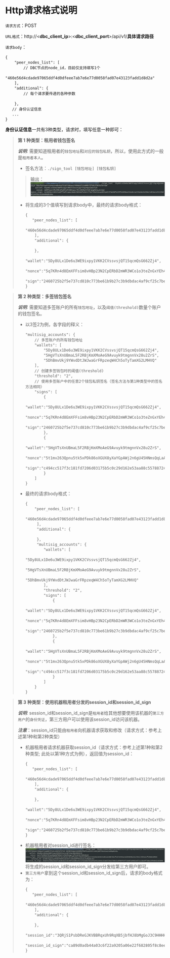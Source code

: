 # Http请求格式说明

`请求方式`：POST

`URL格式`：http://<**dbc_client_ip**>:<**dbc_client_port**>/api/v1/**具体请求路径**

`请求body`：
```
{
    "peer_nodes_list": [
        // DBC节点的node_id，目前仅支持填写1个
        "460e56d4cdade97065ddf4d0dfeee7ab7e6e77d0058fad07e43123fadd1d8d2a"
    ],
    "additional": {
        // 每个请求要传递的各种参数

    },
   // 身份认证信息
   ...
}
```
**身份认证信息**一共有3种类型，请求时，填写任意一种即可：

>**第 1 种类型：租用者钱包签名**
>
>***说明***: 需要知道租用者的`钱包地址`和`对应的钱包私钥`，所以，使用此方式的一般是`租用者本人`。
>
>- 签名方法：`./sign_tool [钱包地址] [钱包私钥]`
>
>>输出：
>>![import](./assets/wallet_sign.png)
>- 将生成的3个值填写到请求body中，最终的请求body格式：
>    ```
>    {
>       "peer_nodes_list": [
>            "460e56d4cdade97065ddf4d0dfeee7ab7e6e77d0058fad07e43123fadd1d8d2a"
>        ],
>        "additional": {
>
>        },
>        "wallet":"5Dy8ULx1De6u3WE9ixpy1VKK2CVssvsjQT15qcmQsG662Zj4",
>        "nonce":"5q7KRn4d8EmXFFsim8vHBp23N2CpERbD2mWR3WCo1o3teZnGxYEh4N6",
>        "sign":"2460725b2f5e737cd810c773be61b9b27c3b9dbdac4af9cf25c7be9949ad7202a0b7467f71ad843888f482662d3ae2e4fa566d3c1930a3fa90f3dcb97ea4098d"
>    }
>    ```

>**第 2 种类型：多签钱包签名**
>
>***说明***: 需要知道多签账户的所有`钱包地址`，以及`阈值(threshold)`数量个账户的钱包签名。
>- 以3签2为例，各字段的释义：
> 
>    ```
>    "multisig_accounts": {
>        // 多签账户的所有钱包地址
>        "wallets": [
>            "5Dy8ULx1De6u3WE9ixpy1VKK2CVssvsjQT15qcmQsG662Zj4",
>            "5HgVTsXnUBmaL5F2RBjKmXMoAeG9Avuyk9tmgnnVx28u2ZrS",
>            "5DhBmvUkj9YWvdDtJWJwaGrFRpzeqW4Ch5oTyTamXG2LMHVQ"
>        ],
>        // 创建多签钱包时的阈值(threshold)
>        "threshold": "2",
>        // 使用多签账户中的任意2个钱包私钥签名（签名方法与第1种类型中的签名方法相同）
>        "signs": [
>            {
>                "wallet":"5Dy8ULx1De6u3WE9ixpy1VKK2CVssvsjQT15qcmQsG662Zj4",
>                "nonce":"5q7KRn4d8EmXFFsim8vHBp23N2CpERbD2mWR3WCo1o3teZnGxYEh4N6",
>                   "sign":"2460725b2f5e737cd810c773be61b9b27c3b9dbdac4af9cf25c7be9949ad7202a0b7467f71ad843888f482662d3ae2e4fa566d3c1930a3fa90f3dcb97ea4098d"
>            },
>            {
>                "wallet":"5HgVTsXnUBmaL5F2RBjKmXMoAeG9Avuyk9tmgnnVx28u2ZrS",
>                "nonce":"5t1mv263Qpnu5tk5xPDk86oXGUX8yXaYGpAWj2n6gU45HNmsQqLaAU7",
>                "sign":"c494cc517f3c181fd7206d03175b5c0c29d162e53aa88c557887241d104456272dc313501c8ae4e71dbcbae183942a119713974aff87aa1ef3870aa505be6384"
>            }
>        ]
>    }
>- 最终的请求body格式：
>   ```
>   {
>       "peer_nodes_list": [
>            "460e56d4cdade97065ddf4d0dfeee7ab7e6e77d0058fad07e43123fadd1d8d2a"
>        ],
>        "additional": {
>
>        },
>        "multisig_accounts": {
>           "wallets": [
>               "5Dy8ULx1De6u3WE9ixpy1VKK2CVssvsjQT15qcmQsG662Zj4",
>               "5HgVTsXnUBmaL5F2RBjKmXMoAeG9Avuyk9tmgnnVx28u2ZrS",
>               "5DhBmvUkj9YWvdDtJWJwaGrFRpzeqW4Ch5oTyTamXG2LMHVQ"
>           ],
>           "threshold": "2",
>           "signs": [
>               {
>                   "wallet":"5Dy8ULx1De6u3WE9ixpy1VKK2CVssvsjQT15qcmQsG662Zj4",
>                   "nonce":"5q7KRn4d8EmXFFsim8vHBp23N2CpERbD2mWR3WCo1o3teZnGxYEh4N6",
>                   "sign":"2460725b2f5e737cd810c773be61b9b27c3b9dbdac4af9cf25c7be9949ad7202a0b7467f71ad843888f482662d3ae2e4fa566d3c1930a3fa90f3dcb97ea4098d"
>               },
>               {
>                   "wallet":"5HgVTsXnUBmaL5F2RBjKmXMoAeG9Avuyk9tmgnnVx28u2ZrS",
>                   "nonce":"5t1mv263Qpnu5tk5xPDk86oXGUX8yXaYGpAWj2n6gU45HNmsQqLaAU7",
>                   "sign":"c494cc517f3c181fd7206d03175b5c0c29d162e53aa88c557887241d104456272dc313501c8ae4e71dbcbae183942a119713974aff87aa1ef3870aa505be6384"
>               }
>           ]
>       }
>   }
>   ```

>**第 3 种类型：使用机器租用者分发的session_id和session_id_sign**
>
>***说明***: session_id和session_id_sign是`租用者`给其他想要使用该机器的`第三方用户`的`身份凭证`，第三方用户可以使用该session_id访问该机器。
>
>***注意***：session_id只能由`租用者`向机器请求获取和修改（请求方式：参考上述第1种和第2种类型）
>
>- 机器租用者请求机器获取session_id（请求方式：参考上述第1种和第2种类型; 此处以第1种方式为例），返回值为session_id：
>    ```
>    {
>       "peer_nodes_list": [
>            "460e56d4cdade97065ddf4d0dfeee7ab7e6e77d0058fad07e43123fadd1d8d2a"
>        ],
>        "additional": {
>
>        },
>        "wallet":"5Dy8ULx1De6u3WE9ixpy1VKK2CVssvsjQT15qcmQsG662Zj4",
>        "nonce":"5q7KRn4d8EmXFFsim8vHBp23N2CpERbD2mWR3WCo1o3teZnGxYEh4N6",
>        "sign":"2460725b2f5e737cd810c773be61b9b27c3b9dbdac4af9cf25c7be9949ad7202a0b7467f71ad843888f482662d3ae2e4fa566d3c1930a3fa90f3dcb97ea4098d"
>    }
>    ```
>- 机器租用者对session_id进行签名：
> ![import](./assets/session_id_sign.png)
> 将生成的session_id和session_id_sign分发给第三方用户即可。
>- `第三方用户`拿到这个session_id和session_id_sign后，请求的body格式为：
>    ```
>    {
>       "peer_nodes_list": [
>            "460e56d4cdade97065ddf4d0dfeee7ab7e6e77d0058fad07e43123fadd1d8d2a"
>        ],
>        "additional": {
>
>        },
>        "session_id":"3QRjS1PsbDReGJKVBBRqxUh9RqXB5jbfHJ8bMgGoJ3C9HHHHm9rCmmh",
>        "session_id_sign":"ca89d0adb44a03c6f22a9205a06e22f682805f8c8ee25dd182e36ceb581899001196ce94c40e2147247f967256d7e010318e4387853939d94ba99c81f16a358f"
>    }
>    ```
